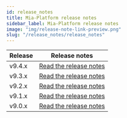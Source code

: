 ```yaml
---
id: release_notes
title: Mia-Platform release notes
sidebar_label: Mia-Platform release notes
image: "img/release-note-link-preview.png"
slug: "/release_notes/release_notes"
---
```

| Release | Release notes                       |
| ------- |-------------------------------------|
| v9.4.x    | [Read the release notes](RN_v9-4/v9.4.2) |
| v9.3.x    | [Read the release notes](RN_v9-3/v9.3.0) |
| v9.2.x    | [Read the release notes](RN_v9-2/v9.2.1) |
| v9.1.x    | [Read the release notes](RN_v9-1/v9.1.0) |
| v9.0.x    | [Read the release notes](RN_v9-0/v9.0.1) |

<br/>
